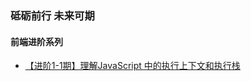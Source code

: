 ### 砥砺前行    未来可期



#### 前端进阶系列

* [【进阶1-1期】理解JavaScript 中的执行上下文和执行栈](https://github.com/yygmind/blog/issues/12)